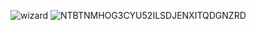 ![wizard](https://github.com/user-attachments/assets/038fcce2-1fc3-4571-872f-cef77f1ad9c7) ![NTBTNMHOG3CYU52ILSDJENXITQDGNZRD](https://github.com/user-attachments/assets/4620821b-3699-40c6-87bb-7ffcafafe33f)

